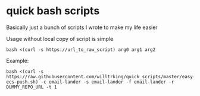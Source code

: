quick bash scripts
==================


Basically just a bunch of scripts I wrote to make my life easier


Usage without local copy of script is simple

```
bash <(curl -s https://url_to_raw_script) arg0 arg1 arg2
```

Example:
```
bash <(curl -s https://raw.githubusercontent.com/willtrking/quick_scripts/master/easy-ecs-push.sh) -c email-lander -s email-lander -f email-lander -r DUMMY_REPO_URL -t 1
``` 
